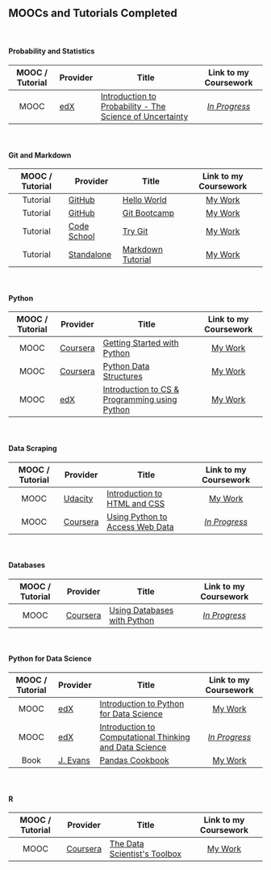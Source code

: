 ## MOOCs and Tutorials Completed

<br>

#### Probability and Statistics
MOOC / Tutorial| Provider | Title | Link to my Coursework
:---: | --- | --- | :---:
MOOC | [edX](https://www.edx.org/) | [Introduction to Probability - The Science of Uncertainty](https://www.edx.org/course/introduction-probability-science-mitx-6-041x-1) | [_In Progress_](https://github.com/mariocpinto/0012_MOOC_Introduction_to_Probability)

<br>

#### Git and Markdown
MOOC / Tutorial| Provider | Title | Link to my Coursework
:---: | --- | --- | :---:
Tutorial | [GitHub](https://github.com/) | [Hello World](https://guides.github.com/activities/hello-world/) | [My Work](https://github.com/mariocpinto/0001_TUTORIAL_Git_Hello_World)
Tutorial | [GitHub](https://github.com/) | [Git Bootcamp](https://help.github.com/categories/bootcamp) | [My Work](https://github.com/mariocpinto/0006_MISC_Spoon-Knife)
Tutorial | [Code School](https://www.codeschool.com/) | [Try Git](https://www.codeschool.com/courses/try-git) | [My Work](https://github.com/mariocpinto/0007_TUTORIAL_Try_Git)
Tutorial | [Standalone](http://markdowntutorial.com/) | [Markdown Tutorial](http://markdowntutorial.com/) | [My Work](https://github.com/mariocpinto/0002_TUTORIAL_Markdown)

<br>

#### Python
MOOC / Tutorial| Provider | Title | Link to my Coursework
:---: | --- | --- | :---:
MOOC | [Coursera](https://www.coursera.org/) | [Getting Started with Python](https://www.coursera.org/learn/python) | [My Work](https://github.com/mariocpinto/0008_MOOC_Getting_Started_with_Python)
MOOC | [Coursera](https://www.coursera.org/) | [Python Data Structures](https://www.coursera.org/learn/python-data/) | [My Work](https://github.com/mariocpinto/0009_MOOC_Python_Data_Structures)
MOOC | [edX](https://www.edx.org/) | [Introduction to CS & Programming using Python](https://www.edx.org/course/introduction-computer-science-mitx-6-00-1x-6) | [My Work](https://github.com/mariocpinto/0010_MOOC_Introduction_to_CS_and_Programming_Using_Python)

<br>

#### Data Scraping
MOOC / Tutorial| Provider | Title | Link to my Coursework
:---: | --- | --- | :---:
MOOC | [Udacity](https://www.udacity.com/) | [Introduction to HTML and CSS](https://www.udacity.com/course/intro-to-html-and-css--ud304) | [My Work](https://github.com/mariocpinto/0013_MOOC_Introduction_to_HTML_and_CSS)
MOOC | [Coursera](https://www.coursera.org/) | [Using Python to Access Web Data](https://www.coursera.org/learn/python-network-data) | [_In Progress_](https://github.com/mariocpinto/0014_MOOC_Using_Python_to_Access_Web_Data)

<br>

#### Databases
MOOC / Tutorial| Provider | Title | Link to my Coursework
:---: | --- | --- | :---:
MOOC | [Coursera](https://www.coursera.org/) | [Using Databases with Python](https://www.coursera.org/learn/python-databases/) | [_In Progress_](https://github.com/mariocpinto/0016_MOOC_Using_Databases_with_Python)

<br>

#### Python for Data Science
MOOC / Tutorial| Provider | Title | Link to my Coursework
:---: | --- | --- | :---:
MOOC | [edX](https://www.edx.org/) | [Introduction to Python for Data Science](https://www.edx.org/course/introduction-python-data-science-microsoft-dat208x) | [My Work](https://github.com/mariocpinto/0011_MOOC_Introduction_to_Python_for_Data_Science)
MOOC | [edX](https://www.edx.org/) | [Introduction to Computational Thinking and Data Science](https://www.edx.org/course/introduction-computational-thinking-data-mitx-6-00-2x-3) | [_In Progress_](https://github.com/mariocpinto/0015_MOOC_Introduction_to_Computational_Thinking_and_Data_Science.git)
Book | [J. Evans](http://jvns.ca/) | [Pandas Cookbook](https://github.com/jvns/pandas-cookbook) | [My Work](https://github.com/mariocpinto/0017_BOOK_Pandas_Cookbook)

<br>

#### R
MOOC / Tutorial| Provider | Title | Link to my Coursework
:---: | --- | --- | :---:
MOOC | [Coursera](https://www.coursera.org/) | [The Data Scientist's Toolbox](https://www.coursera.org/learn/data-scientists-tools) | [My Work](https://github.com/mariocpinto/0003_MOOC_The_Data_Scientists_Toolbox)
